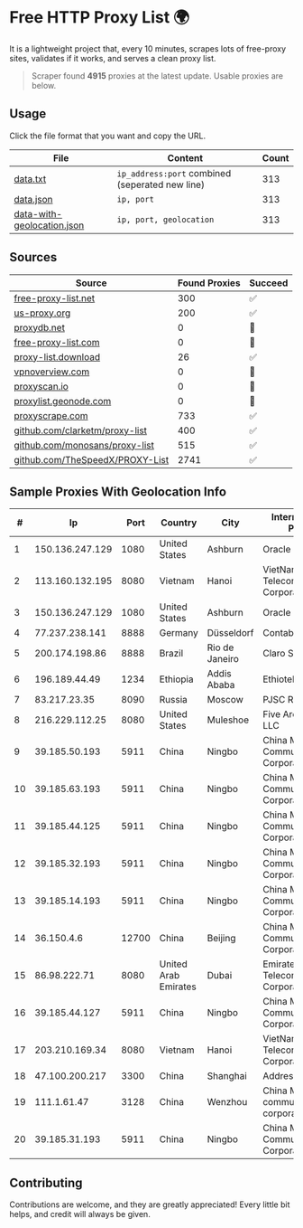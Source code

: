 
# Free HTTP Proxy List 🌍

It is a lightweight project that, every 10 minutes, scrapes lots of free-proxy sites, validates if it works, and serves a clean proxy list.


> Scraper found **4915** proxies at the latest update. Usable proxies are below.

## Usage

Click the file format that you want and copy the URL.


|File|Content|Count|
|----|-------|-----|
|[data.txt](https://raw.githubusercontent.com/themiralay/Proxy-List-World/master/data.txt)|`ip_address:port` combined (seperated new line)|313|
|[data.json](https://raw.githubusercontent.com/themiralay/Proxy-List-World/master/data.json)|`ip, port`|313|
|[data-with-geolocation.json](https://raw.githubusercontent.com/themiralay/Proxy-List-World/master/data-with-geolocation.json)|`ip, port, geolocation`|313|

## Sources

|Source|Found Proxies|Succeed|
|------|-------------|-------|
|[free-proxy-list.net](https://free-proxy-list.net)|300|✅|
|[us-proxy.org](https://www.us-proxy.org)|200|✅|
|[proxydb.net](http://proxydb.net)|0|🚫|
|[free-proxy-list.com](https://free-proxy-list.com/?page=&port=&type%5B%5D=http&type%5B%5D=https&up_time=0&search=Search)|0|🚫|
|[proxy-list.download](https://www.proxy-list.download/HTTP)|26|✅|
|[vpnoverview.com](https://vpnoverview.com/privacy/anonymous-browsing/free-proxy-servers)|0|🚫|
|[proxyscan.io](https://www.proxyscan.io)|0|🚫|
|[proxylist.geonode.com](https://proxylist.geonode.com/api/proxy-list?limit=300&page=1&sort_by=lastChecked&sort_type=desc&protocols=http,https)|0|🚫|
|[proxyscrape.com](https://api.proxyscrape.com/v2/?request=displayproxies&protocol=http&timeout=10000&country=all&ssl=all&anonymity=all)|733|✅|
|[github.com/clarketm/proxy-list](https://raw.githubusercontent.com/clarketm/proxy-list/master/proxy-list-raw.txt)|400|✅|
|[github.com/monosans/proxy-list](https://raw.githubusercontent.com/monosans/proxy-list/main/proxies/http.txt)|515|✅|
|[github.com/TheSpeedX/PROXY-List](https://raw.githubusercontent.com/TheSpeedX/PROXY-List/master/http.txt)|2741|✅|


## Sample Proxies With Geolocation Info

|#|Ip|Port|Country|City|Internet Service Provider|
|-|--|----|-------|----|-------------------------|
|1|150.136.247.129|1080|United States|Ashburn|Oracle Corporation|
|2|113.160.132.195|8080|Vietnam|Hanoi|VietNam Post and Telecom Corporation|
|3|150.136.247.129|1080|United States|Ashburn|Oracle Corporation|
|4|77.237.238.141|8888|Germany|Düsseldorf|Contabo GmbH|
|5|200.174.198.86|8888|Brazil|Rio de Janeiro|Claro S.A|
|6|196.189.44.49|1234|Ethiopia|Addis Ababa|Ethiotelecom|
|7|83.217.23.35|8090|Russia|Moscow|PJSC Rostelecom|
|8|216.229.112.25|8080|United States|Muleshoe|Five Area Systems, LLC|
|9|39.185.50.193|5911|China|Ningbo|China Mobile Communications Corporation|
|10|39.185.63.193|5911|China|Ningbo|China Mobile Communications Corporation|
|11|39.185.44.125|5911|China|Ningbo|China Mobile Communications Corporation|
|12|39.185.32.193|5911|China|Ningbo|China Mobile Communications Corporation|
|13|39.185.14.193|5911|China|Ningbo|China Mobile Communications Corporation|
|14|36.150.4.6|12700|China|Beijing|China Mobile Communications Corporation|
|15|86.98.222.71|8080|United Arab Emirates|Dubai|Emirates Telecommunications Corporation|
|16|39.185.44.127|5911|China|Ningbo|China Mobile Communications Corporation|
|17|203.210.169.34|8080|Vietnam|Hanoi|VietNam Post and Telecom Corporation|
|18|47.100.200.217|3300|China|Shanghai|Addresses CNNIC|
|19|111.1.61.47|3128|China|Wenzhou|China Mobile communications corporation|
|20|39.185.31.193|5911|China|Ningbo|China Mobile Communications Corporation|



## Contributing

Contributions are welcome, and they are greatly appreciated! Every
little bit helps, and credit will always be given.

